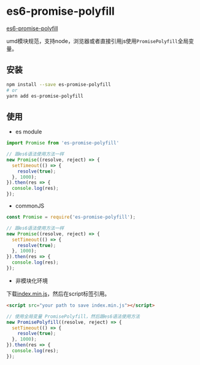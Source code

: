 # es6-promise-polyfill

[es6-promise-polyfill](https://github.com/bowlofnoodles/es6-promise-polyfill)

umd模块规范，支持node，浏览器或者直接引用js使用`PromisePolyfill`全局变量。

## 安装

``` bash
npm install --save es-promise-polyfill
# or
yarn add es-promise-polyfill
```

## 使用

+ es module

``` javascript
import Promise from 'es-promise-polyfill'

// 跟es6语法使用方法一样
new Promise((resolve, reject) => {
  setTimeout(() => {
    resolve(true);
  }, 1000);
}).then(res => {
  console.log(res);
});
```

+ commonJS

``` javascript
const Promise = require('es-promise-polyfill');

// 跟es6语法使用方法一样
new Promise((resolve, reject) => {
  setTimeout(() => {
    resolve(true);
  }, 1000);
}).then(res => {
  console.log(res);
});
```

+ 非模块化环境

下载[index.min.js](./lib/index.min.js)，然后在script标签引用。

``` html
<script src="your path to save index.min.js"></script>
```

``` javascript
// 使用全局变量 PromisePolyfill，然后跟es6语法使用方法
new PromisePolyfill((resolve, reject) => {
  setTimeout(() => {
    resolve(true);
  }, 1000);
}).then(res => {
  console.log(res);
});
```

